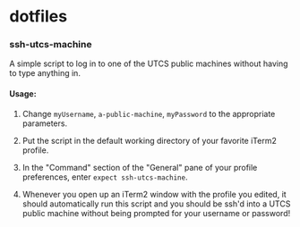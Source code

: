 # dotfiles

### ssh-utcs-machine

A simple script to log in to one of the UTCS public machines without having to type anything in.

#### Usage:

1. Change ```myUsername```, ```a-public-machine```, ```myPassword``` to the appropriate parameters.

2. Put the script in the default working directory of your favorite iTerm2 profile.

3. In the "Command" section of the "General" pane of your profile preferences, enter ```expect ssh-utcs-machine```.

4. Whenever you open up an iTerm2 window with the profile you edited, it should automatically run this script and you should be ssh'd into a UTCS public machine without being prompted for your username or password!


